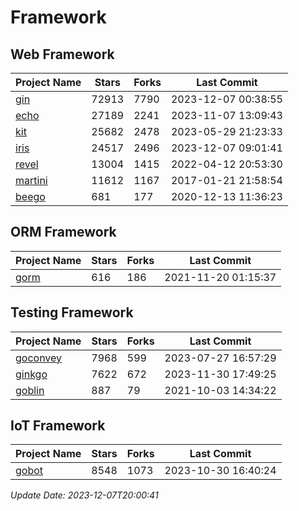 # Framework

## Web Framework
| Project Name | Stars | Forks | Last Commit |
| ------------ | ----- | ----- | ----------- |
| [gin](https://github.com/gin-gonic/gin) | 72913 | 7790 | 2023-12-07 00:38:55 |
| [echo](https://github.com/labstack/echo) | 27189 | 2241 | 2023-11-07 13:09:43 |
| [kit](https://github.com/go-kit/kit) | 25682 | 2478 | 2023-05-29 21:23:33 |
| [iris](https://github.com/kataras/iris) | 24517 | 2496 | 2023-12-07 09:01:41 |
| [revel](https://github.com/revel/revel) | 13004 | 1415 | 2022-04-12 20:53:30 |
| [martini](https://github.com/go-martini/martini) | 11612 | 1167 | 2017-01-21 21:58:54 |
| [beego](https://github.com/astaxie/beego) | 681 | 177 | 2020-12-13 11:36:23 |

## ORM Framework
| Project Name | Stars | Forks | Last Commit |
| ------------ | ----- | ----- | ----------- |
| [gorm](https://github.com/jinzhu/gorm) | 616 | 186 | 2021-11-20 01:15:37 |

## Testing Framework
| Project Name | Stars | Forks | Last Commit |
| ------------ | ----- | ----- | ----------- |
| [goconvey](https://github.com/smartystreets/goconvey) | 7968 | 599 | 2023-07-27 16:57:29 |
| [ginkgo](https://github.com/onsi/ginkgo) | 7622 | 672 | 2023-11-30 17:49:25 |
| [goblin](https://github.com/franela/goblin) | 887 | 79 | 2021-10-03 14:34:22 |

## IoT Framework
| Project Name | Stars | Forks | Last Commit |
| ------------ | ----- | ----- | ----------- |
| [gobot](https://github.com/hybridgroup/gobot) | 8548 | 1073 | 2023-10-30 16:40:24 |

*Update Date: 2023-12-07T20:00:41*